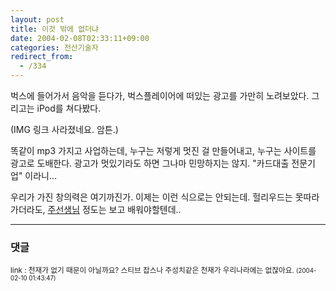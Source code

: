 ```yaml
---
layout: post
title: 이것 밖에 없더냐
date: 2004-02-08T02:33:11+09:00
categories: 전산기술자
redirect_from:
  - /334
---
```


벅스에 들어가서 음악을 듣다가, 벅스플레이어에 떠있는 광고를 가만히 노려보았다. 그리고는 iPod를 쳐다봤다.

(IMG 링크 사라졌네요. 암튼.)

똑같이 mp3 가지고 사업하는데, 누구는 저렇게 멋진 걸 만들어내고, 누구는 사이트를 광고로 도배한다. 광고가 멋있기라도 하면 그나마 민망하지는 않지. "카드대출 전문기업" 이라니...

우리가 가진 창의력은 여기까진가. 이제는 이런 식으로는 안되는데. 헐리우드는 못따라가더라도, <a href="http://jinto.pe.kr/264">주선생님</a> 정도는 보고 배워야할텐데..

* * *

### 댓글



<!--- cmt:684 --->
<!--- mail: --->
<!--- parent:0 --->

<small>link : 천재가 없기 때문이 아닐까요? 스티브 잡스나 주성치같은 천재가 우리나라에는 없잖아요. <small>(2004-02-10 01:43:47)</small></small>

